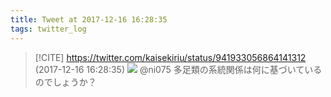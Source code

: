 ```yaml
---
title: Tweet at 2017-12-16 16:28:35
tags: twitter_log
---
```


> [!CITE] https://twitter.com/kaisekiriu/status/941933056864141312 (2017-12-16 16:28:35)
> ![](https://twitter.com/kaisekiriu/status/941933056864141312)
> @ni075 多足類の系統関係は何に基づいているのでしょうか？
